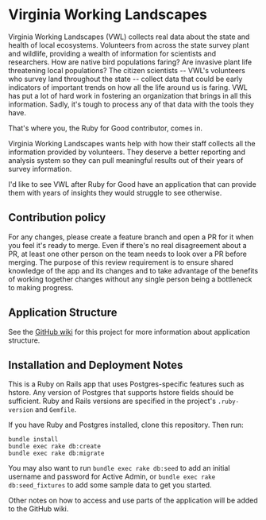 # Virginia Working Landscapes

Virginia Working Landscapes (VWL) collects real data about the state and health of local ecosystems. 
Volunteers from across the state survey plant and wildlife, providing a wealth of information for scientists and researchers.
How are native bird populations faring? Are invasive plant life threatening local populations? 
The citizen scientists -- VWL's volunteers who survey land throughout the state -- collect data that could be early indicators of important trends on how all the life around us is faring.
VWL has put a lot of hard work in fostering an organization that brings in all this information.
Sadly, it's tough to process any of that data with the tools they have.

That's where you, the Ruby for Good contributor, comes in.

Virginia Working Landscapes wants help with how their staff collects all the information provided by volunteers. 
They deserve a better reporting and analysis system so they can pull meaningful results out of their years of survey information.

I'd like to see VWL after Ruby for Good have an application that can provide them with years of insights they would struggle to see otherwise.

## Contribution policy

For any changes, please create a feature branch and open a PR for it when you feel it's ready to merge. Even if there's no real disagreement about a PR, at least one other person on the team needs to look over a PR before merging. The purpose of this review requirement is to ensure shared knowledge of the app and its changes and to take advantage of the benefits of working together changes without any single person being a bottleneck to making progress.

## Application Structure

See the [GitHub wiki](github.com/rubyforgood/working_landscapes/wiki/) for this project for more information about application structure.

## Installation and Deployment Notes

This is a Ruby on Rails app that uses Postgres-specific features such as hstore. Any version of Postgres that supports hstore fields should be sufficient. Ruby and Rails versions are specified in the project's `.ruby-version` and `Gemfile`.

If you have Ruby and Postgres installed, clone this repository.
Then run:
```
bundle install
bundle exec rake db:create
bundle exec rake db:migrate
```

You may also want to run `bundle exec rake db:seed` to add an initial username and password for Active Admin, or `bundle exec rake db:seed_fixtures` to add some sample data to get you started.

Other notes on how to access and use parts of the application will be added to the GitHub wiki.
